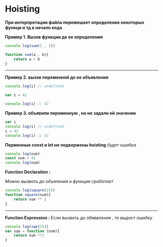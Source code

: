 # Hoisting

**При интерпретации файла перемешает определение некоторых функци и тд в начало кода**

**Пример 1. Вызов функции до ее определения**
```javaScript
console.log(sum(1 , 2))

function sum(a , b){
    return a + b
}
```

---

**Пример 2. вызов переменной до ее объявления**

```javascript
console.log(i) // undefined

var i = 42

console.log(i) // 42
```

**Пример 3. объявили переменную , но не задали ей значение**

```javascript
var i
console.log(i) // undefined 
i = 42
console.log(i) // 42
```

**Перменные const и let не подвержены hoisting**
*будет ошибка*
```javascript
console.log(num)
const num = 42
console.log(num)
```


**Function Declaration :**

*Можно вызвать до объяления и функция сработает*

```javascript
console.log(square(25))
function square(num){
    return num ** 2
}
```
---

**Function Expression :**
*Если вызвать до обяввления , то выдаст ошибку*
```javascript
console.log(sqe(25))
var sqe = function (num){
    return num **2
}
```